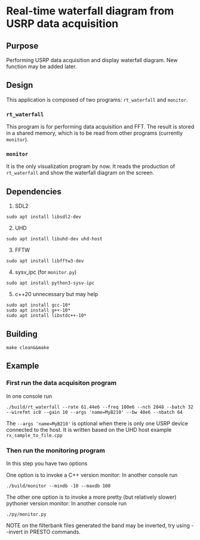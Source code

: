 # Real-time waterfall diagram from USRP data acquisition
## Purpose
Performing USRP data acquisition and display waterfall diagram. New function may be added later.

## Design
This application is composed of two programs: `rt_waterfall` and `monitor`.

### `rt_waterfall`
This program is for performing data acquisition and FFT. The result is stored in a shared memory, which is to be read from other programs (currently `monitor`).

### `monitor`
It is the only visualization program by now. It reads the production of `rt_waterfall` and show the waterfall diagram on the screen.

## Dependencies
1. SDL2
```
sudo apt install libsdl2-dev
```

2. UHD
```
sudo apt install libuhd-dev uhd-host
```

3. FFTW
```
sudo apt install libfftw3-dev
```

4. sysv_ipc (for `monitor.py`)
```
sudo apt install python3-sysv-ipc
```

5. c++20 unnecessary but may help
```
sudo apt install gcc-10*
sudo apt install g++-10*
sudo apt install libstdc++-10*

```
## Building
```
make clean&&make
```

## Example

### First run the data acquisiton program
In one console run
```
./build/rt_waterfall --rate 61.44e6 --freq 100e6 --nch 2048 --batch 32 --wirefmt sc8 --gain 10 --args 'name=MyB210' --bw 40e6 --nbatch 64
```

The `--args 'name=MyB210'` is optional when there is only one USRP device connected to the host.
It is written based on the UHD host example `rx_sample_to_file.cpp`

### Then run the monitoring program
In this step you have two options

One option is to invoke a C++ version monitor: In another console run
```
./build/monitor --mindb -10 --maxdb 100
```

The other one option is to invoke a more pretty (but relatively slower) pythoner version monitor: In another console run
```
./py/monitor.py
```

NOTE on the filterbank files generated
the band may be inverted, try using --invert in PRESTO commands.
